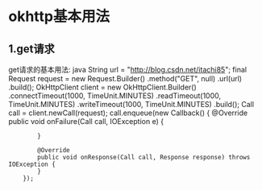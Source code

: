# okhttp基本用法
## 1.get请求

  get请求的基本用法:
  java
  String url = "http://blog.csdn.net/itachi85";
        final Request request = new Request.Builder()
                .method("GET", null)
                .url(url)
                .build();
        OkHttpClient client = new OkHttpClient.Builder()
                .connectTimeout(1000, TimeUnit.MINUTES)
                .readTimeout(1000, TimeUnit.MINUTES)
                .writeTimeout(1000, TimeUnit.MINUTES)
                .build();
        Call call = client.newCall(request);
        call.enqueue(new Callback() {
            @Override
            public void onFailure(Call call, IOException e) {

            }

            @Override
            public void onResponse(Call call, Response response) throws IOException {
            }
        });
